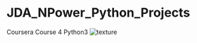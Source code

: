 # JDA_NPower_Python_Projects
Coursera Course 4 Python3 
![texture](https://user-images.githubusercontent.com/77502878/220976431-999ffc00-cee4-47b6-9b63-d16ba772c13c.JPG)
